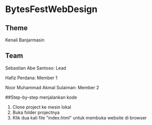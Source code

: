 # BytesFestWebDesign

## Theme

Kenali Banjarmasin

## Team

Sebastian Abe Santoso: Lead

Hafiz Perdana: Member 1

Noor Muhammad Akmal Sulaiman: Member 2

##Step-by-step menjalankan kode
1. Clone project ke mesin lokal
2. Buka folder projectnya
3. Klik dua kali file "index.html" untuk membuka website di browser
